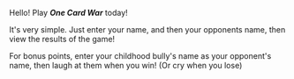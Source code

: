 Hello! Play ***One Card War*** today!

It's very simple. Just enter your name, and then your opponents name, then view the results of the game!

For bonus points, enter your childhood bully's name as your opponent's name, then laugh at them when you win! (Or cry when you lose)
